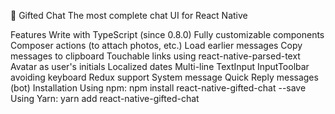 💬 Gifted Chat
The most complete chat UI for React Native

Features
Write with TypeScript (since 0.8.0)
Fully customizable components
Composer actions (to attach photos, etc.)
Load earlier messages
Copy messages to clipboard
Touchable links using react-native-parsed-text
Avatar as user's initials
Localized dates
Multi-line TextInput
InputToolbar avoiding keyboard
Redux support
System message
Quick Reply messages (bot)
Installation
Using npm: npm install react-native-gifted-chat --save
Using Yarn: yarn add react-native-gifted-chat
